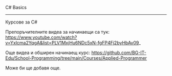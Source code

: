 C# Basics
_________________________________________
Курсове за C#

Препоръчителните видеа за начинаещи са тук: https://www.youtube.com/watch?v=Yxlcma2YqgA&list=PLV1MxjHu6NDc5xN-fgFP4Fj2byHbAv09_

Още видеа и обширен начинаещ курс: https://github.com/BG-IT-Edu/School-Programming/tree/main/Courses/Applied-Programmer

Може би ще добавя още.
